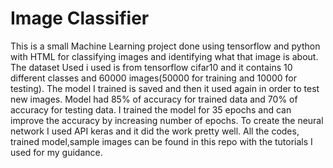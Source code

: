 # Image Classifier
This is a small Machine Learning project done using tensorflow and python with HTML for classifying images and identifying what that image is about.
The dataset Used i used is from tensorflow cifar10 and it contains 10 different classes and 60000 images(50000 for training and 10000 for testing).
The model I trained is saved and then it used again in order to test new images.
Model had 85% of accuracy for trained data and 70% of accuracy for testing data.
I trained the model for 35 epochs and can improve the accuracy by increasing number of epochs.
To create the neural network I used API keras and it did the work pretty well.
All the codes, trained model,sample images can be found in  this repo with the tutorials I used for my guidance.
